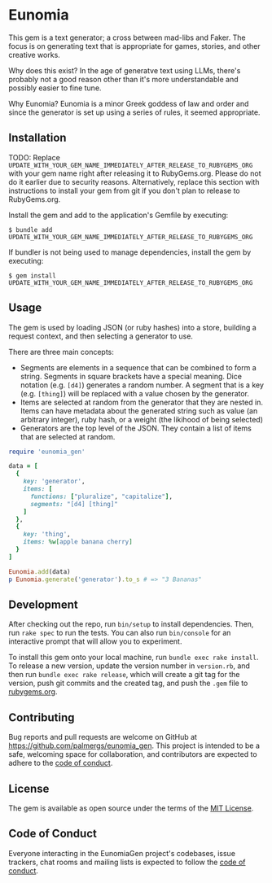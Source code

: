 # Eunomia

This gem is a text generator; a cross between mad-libs and Faker. The focus is on
generating text that is appropriate for games, stories, and other creative works.

Why does this exist? In the age of generatve text using LLMs, there's probably not
a good reason other than it's more understandable and possibly easier to fine tune.

Why Eunomia? Eunomia is a minor Greek goddess of law and order and since the generator
is set up using a series of rules, it seemed appropriate.

## Installation

TODO: Replace `UPDATE_WITH_YOUR_GEM_NAME_IMMEDIATELY_AFTER_RELEASE_TO_RUBYGEMS_ORG` with your gem name right after releasing it to RubyGems.org. Please do not do it earlier due to security reasons. Alternatively, replace this section with instructions to install your gem from git if you don't plan to release to RubyGems.org.

Install the gem and add to the application's Gemfile by executing:

    $ bundle add UPDATE_WITH_YOUR_GEM_NAME_IMMEDIATELY_AFTER_RELEASE_TO_RUBYGEMS_ORG

If bundler is not being used to manage dependencies, install the gem by executing:

    $ gem install UPDATE_WITH_YOUR_GEM_NAME_IMMEDIATELY_AFTER_RELEASE_TO_RUBYGEMS_ORG

## Usage

The gem is used by loading JSON (or ruby hashes) into a store, building a request context,
and then selecting a generator to use.

There are three main concepts:
* Segments are elements in a sequence that can be combined to form a string.
Segments in square brackets have a special meaning. Dice notation (e.g. `[d4]`)
generates a random number. A segment that is a key (e.g. `[thing]`) will be replaced
with a value chosen by the generator.
* Items are selected at random from the generator that they are nested in. Items
can have metadata about the generated string such as value (an arbitrary integer),
ruby hash, or a weight (the likihood of being selected)
* Generators are the top level of the JSON. They contain a list of items that are
selected at random.

```ruby
require 'eunomia_gen'

data = [
  {
    key: 'generator',
    items: [
      functions: ["pluralize", "capitalize"],
      segments: "[d4] [thing]"
    ]
  },
  {
    key: 'thing',
    items: %w[apple banana cherry]
  }
]

Eunomia.add(data)
p Eunomia.generate('generator').to_s # => "3 Bananas"
```

## Development

After checking out the repo, run `bin/setup` to install dependencies. Then, run `rake spec`
to run the tests. You can also run `bin/console` for an interactive prompt that will allow
you to experiment.

To install this gem onto your local machine, run `bundle exec rake install`. To release a
new version, update the version number in `version.rb`, and then run `bundle exec rake release`,
which will create a git tag for the version, push git commits and the created tag, and push
the `.gem` file to [rubygems.org](https://rubygems.org).

## Contributing

Bug reports and pull requests are welcome on GitHub at https://github.com/palmergs/eunomia_gen.
This project is intended to be a safe, welcoming space for collaboration, and contributors are
expected to adhere to the
[code of conduct](https://github.com/[USERNAME]/eunomia_gen/blob/master/CODE_OF_CONDUCT.md).

## License

The gem is available as open source under the terms of the
[MIT License](https://opensource.org/licenses/MIT).

## Code of Conduct

Everyone interacting in the EunomiaGen project's codebases, issue trackers, chat rooms and
mailing lists is expected to follow the
[code of conduct](https://github.com/[USERNAME]/eunomia_gen/blob/master/CODE_OF_CONDUCT.md).

